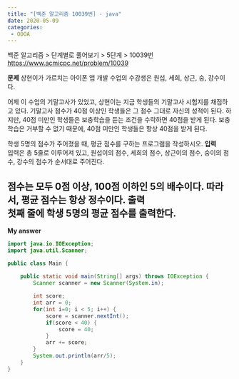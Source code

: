 ```yaml
---
title: "[백준 알고리즘 10039번] - java"
date: 2020-05-09
categories: 
 - ODOA
---
```

백준 알고리즘 > 단계별로 풀어보기 > 5단계 > 10039번 
<a href="https://www.acmicpc.net/problem/10039">https://www.acmicpc.net/problem/10039</a>  

**문제**
상현이가 가르치는 아이폰 앱 개발 수업의 수강생은 원섭, 세희, 상근, 숭, 강수이다.

어제 이 수업의 기말고사가 있었고, 상현이는 지금 학생들의 기말고사 시험지를 채점하고 있다. 기말고사 점수가 40점 이상인 학생들은 그 점수 그대로 자신의 성적이 된다. 하지만, 40점 미만인 학생들은 보충학습을 듣는 조건을 수락하면 40점을 받게 된다. 보충학습은 거부할 수 없기 때문에, 40점 미만인 학생들은 항상 40점을 받게 된다.

학생 5명의 점수가 주어졌을 때, 평균 점수를 구하는 프로그램을 작성하시오.
**입력**  
입력은 총 5줄로 이루어져 있고, 원섭이의 점수, 세희의 점수, 상근이의 점수, 숭이의 점수, 강수의 점수가 순서대로 주어진다.

점수는 모두 0점 이상, 100점 이하인 5의 배수이다. 따라서, 평균 점수는 항상 정수이다.
**출력**  
첫째 줄에 학생 5명의 평균 점수를 출력한다.
---


**My answer**  
```java
import java.io.IOException;
import java.util.Scanner;

public class Main {

    public static void main(String[] args) throws IOException {
    	Scanner scanner = new Scanner(System.in);
        
    	int score;
    	int arr = 0;
        for(int i=0; i < 5; i++) {
        	score = scanner.nextInt();
        	if(score < 40) {
        		score = 40;
        	}
        	arr += score;
        }
        System.out.println(arr/5);
    }
}
```




